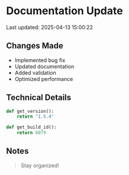 # Documentation Update

Last updated: 2025-04-13 15:00:22

## Changes Made
- Implemented bug fix
- Updated documentation
- Added validation
- Optimized performance

## Technical Details
```python
def get_version():
    return "1.5.4"

def get_build_id():
    return 8079
```

## Notes
> Stay organized!
